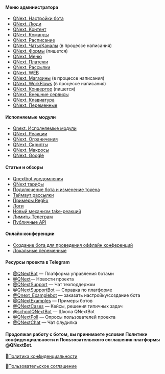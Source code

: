#### Меню администратора
* [QNext. Настройки бота](/docs-test/ph/QNext-admin-setting-about-02-08)
* [QNext. Люди](/docs-test/ph/QNext-admin-people-about-02-13)
* [QNext. Контент](/docs-test/ph/QNext-admin-content-about-02-03)
* [QNext. Команды](/docs-test/ph/QNext-admin-command-about-06-20)
* [QNext. Расписание](/docs-test/ph/QNext-admin-schedule-about-02-13)
* [QNext. Чаты/Каналы](/docs-test/ph/QNext-admin-Chats-and-Channels-about-02-13) (в процессе написания)
* [QNext. Формы](/docs-test/ph/QNext-admin-forms-about-05-09) (пишется)
* [QNext. Меню](/docs-test/ph/QNext-admin-menu-about-08-18)
* [QNext. Платежи](/docs-test/ph/QNext-Payments-12-14)
* [QNext. Рассылки](/docs-test/ph/QNext-admin-Newsletters-about-05-08) 
* [QNext. WEB](/docs-test/ph/QNext-admin-web-about-09-11)
* [QNext. Магазины](/docs-test/ph/QNext-admin-stores-about-02-13) (в процессе написания)
* [QNext. WorkFlows](/docs-test/ph/QNext-admin-workflow-about-02-13) (в процессе написания)
* [QNext. Конвертор](/docs-test/ph/QNext-admin-converter-about-02-13) (пишется)
* [QNext. Внешние сервисы](/docs-test/ph/QNext-admin-external-services-about-02-08)
* [QNext. Клавиатура](/docs-test/ph/QNext-admin-keyboard-about-05-08)
* [QNext. Переменные](/docs-test/ph/QNext-admin-variables-about-02-08)
#### Исполняемые модули
* [Qnext. Исполняемые модули](/docs-test/ph/QNext-Executable-modules-09-10)
* [QNext. Реакции](/docs-test/ph/QNext-admin-reaction-about-05-01)
* [QNext. Ограничения](/docs-test/ph/Ogranicheniya-10-04)
* [QNext. Скрипты](/docs-test/ph/QNextBot-Scripts-10-29)
* [QNext. Макросы](/docs-test/ph/QNext-Macroses-12-22)
* [QNext. Google](/docs-test/ph/QNext-admin-google-about-01-11)
#### Статьи и обзоры
* [Qnextbot уведомления](/docs-test/ph/QNext-Root-Notifications-06-17)
* [QNext тарифы](/docs-test/ph/QNext-admin-price-about-11-13)
* [Подключение бота и изменение токена](/docs-test/ph/QNext-transfer-token-about-11-21)
* [Таймаут рассылки](/docs-test/ph/QNext-Newsletters-Timeout-02-08)
* [Примеры RegEx](/docs-test/ph/QNext-admin-useful-regex-07-04)
* [Логи](/docs-test/ph/QNext-admin-reaction-log-05-09)
* [Новый механизм take-реакций](/docs-test/ph/Novyj-mehanizm-take-reakcij-12-13)
* [Лимиты Телеграм](https://limits.tginfo.me/ru-RU/)
* [Публичные API](/docs-test/ph/QNext-admin-public-api-10-26)
#### Онлайн конференции
* [Создание бота для проведения оффлайн конференций](https://www.youtube.com/watch?v=DnGL2II51Xg) 
* [Локальные переменные](https://www.youtube.com/watch?v=3ify7Ci8D_I)
#### Ресурсы проекта в Telegram
* [@QNextBot](https://t.me/QNextBot) — Платформа управления ботами
* [@QNext](http://t.me/QNext)— Новости проекта
* [@QNextSupport](http://t.me/Qnextsupport) — Чат техподдержки
* [@QNextSupportBot](https://t.me/QNextSupportBot) — Cправка по платформе
* [@Qnext_Examplebot](https://t.me/Qnext_Examplebot?start=zakaz) — заказать настройку/создание бота
* [@QNextExamples](https://t.me/QNextExamples) — Примеры ботов
* [@QNextCases](https://t.me/QNextCases) — Кейсы, решения типичных задач
* [@schoolQNextBot](http://t.me/schoolQNextBot) — Школа QNextBot
* [@QNextPoll](https://t.me/QNextPoll) — Опросы пользователей проекта
* [@QNextChat](https://t.me/QNextChat) — Чат флудилка


#### Продолжая работу с ботом, вы принимаете условия Политики конфиденциальности и Пользовательского соглашения платформы @QNextBot.

🔸[Политика конфиденциальности](http://qnext.app/docs/privacy.html)

🔸[Пользовательское соглашение](http://qnext.app/docs/terms.html) 